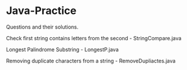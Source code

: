 # Java-Practice
Questions and their solutions.


Check first string contains letters from the second - StringCompare.java

Longest Palindrome Substring - LongestP.java

Removing duplicate characters from a string - RemoveDupliactes.java
